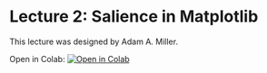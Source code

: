 # Lecture 2: Salience in Matplotlib

This lecture was designed by Adam A. Miller.

Open in Colab: [![Open in Colab](https://colab.research.google.com/assets/colab-badge.svg)](https://colab.research.google.com/github/ramseykarim/paarc-seminars/blob/main/Lecture1/Instructor.ipynb)